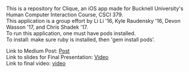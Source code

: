 This is a repository for Clique, an iOS app made for Bucknell University's Human Computer Interaction Course, CSCI 379.<br>
This application is a group effort by Li Li '16, Kyle Raudensky '16, Devon Wasson '17, and Chris Shadek '17.<br>
To run this application, one must have pods installed.<br>
To install: make sure ruby is installed, then 'gem install pods'.<br>

Link to Medium Post: <a href="https://medium.com/@dtw006/clique-make-connections-8160016bfc2f#.bk1m0nsqi">Post</a>
<br>Link to slides for Final Presentation: <a href="https://docs.google.com/presentation/d/1vadlAf-pMxyqnf3fCWP7PLr1stUr327B6_DgIglp1Ic/edit?usp=sharing">Video</a>
<br>Link to final video: <a href="https://drive.google.com/file/d/0B-_3MBQmWXgpcFBTNTcwTXg3akE/view?usp=sharing">video</a>
